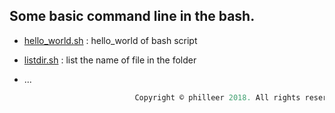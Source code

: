 ## Some basic command line in the bash.

* [hello_world.sh](https://github.com/philleer/program_test/blob/master/bashfiles/hello_world.sh) : hello_world of bash script

* [listdir.sh](https://github.com/philleer/program_test/blob/master/bashfiles/listdir.sh) : list the name of file in the folder

* ...


 ```python
                             Copyright © philleer 2018. All rights reserved. 
 ```
